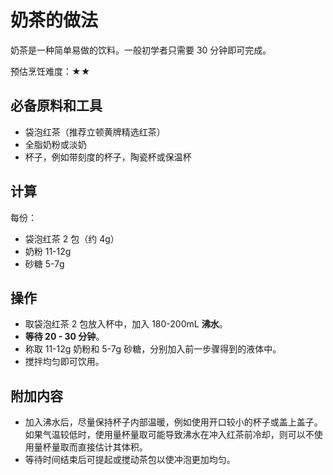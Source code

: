 # 奶茶的做法

奶茶是一种简单易做的饮料。一般初学者只需要 30 分钟即可完成。

预估烹饪难度：★★

## 必备原料和工具

- 袋泡红茶（推荐立顿黄牌精选红茶）
- 全脂奶粉或淡奶
- 杯子，例如带刻度的杯子，陶瓷杯或保温杯

## 计算

每份：

- 袋泡红茶 2 包（约 4g）
- 奶粉 11-12g
- 砂糖 5-7g

## 操作

- 取袋泡红茶 2 包放入杯中，加入 180-200mL **沸水**。
- **等待 20 - 30 分钟**。
- 称取 11-12g 奶粉和 5-7g 砂糖，分别加入前一步骤得到的液体中。
- 搅拌均匀即可饮用。

## 附加内容

- 加入沸水后，尽量保持杯子内部温暖，例如使用开口较小的杯子或盖上盖子。如果气温较低时，使用量杯量取可能导致沸水在冲入红茶前冷却，则可以不使用量杯量取而直接估计其体积。
- 等待时间结束后可提起或搅动茶包以使冲泡更加均匀。


